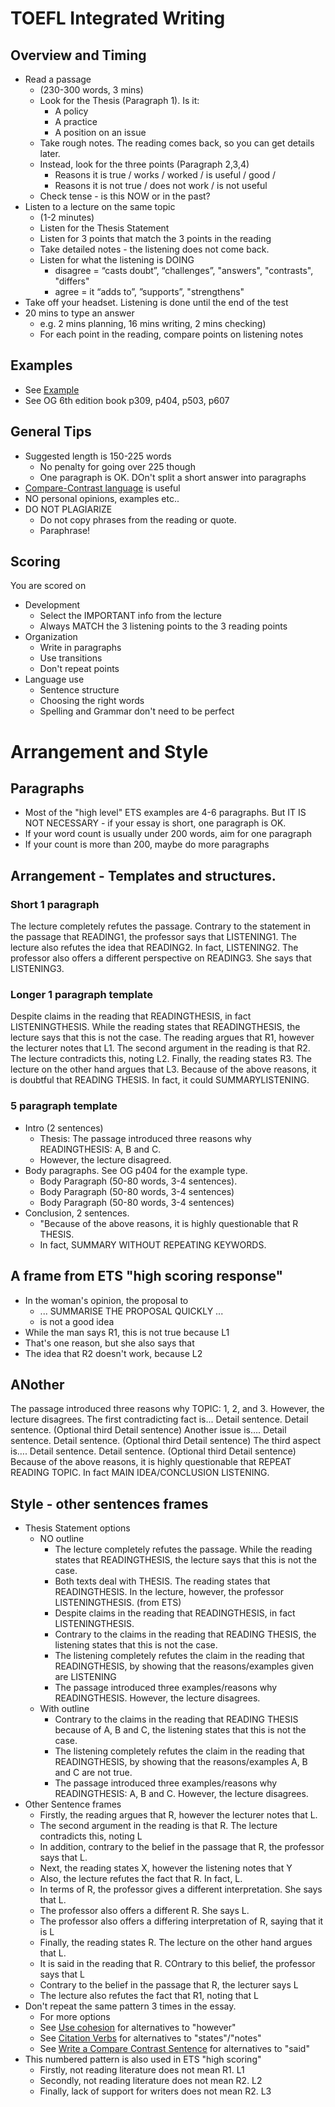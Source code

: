 # TOEFL Integrated Writing

## Overview and Timing
* Read a passage 
	* (230-300 words, 3 mins)   
	* Look for the Thesis (Paragraph 1). Is it:
		* A policy
		* A practice
		* A position on an issue
	* Take rough notes. The reading comes back, so you can get details later. 
	* Instead, look for the three points (Paragraph 2,3,4) 
		* Reasons it is true / works / worked / is useful / good / 
		* Reasons it is not true / does not work / is not useful
	* Check tense - is this NOW or in the past?
* Listen to a lecture on the same topic 
	* (1-2 minutes)  
	* Listen for the Thesis Statement
	* Listen for 3 points that match the 3 points in the reading  
	* Take detailed notes - the listening does not come back. 
	* Listen for what the listening is DOING
		* disagree =  “casts doubt”, “challenges”, "answers", "contrasts", "differs"
		* agree = it “adds to”, ”supports”, "strengthens" 
* Take off your headset. Listening is done until the end of the test
* 20 mins to type an answer 
	* e.g. 2 mins planning, 16 mins writing, 2 mins checking)
	* For each point in the reading, compare points on listening notes


## Examples
* See [Example](Examples-TOEFLIntegratedEssay)
* See OG 6th edition book p309, p404, p503, p607

## General Tips
* Suggested length is 150-225 words
	* No penalty for going over 225 though
	* One paragraph is OK. DOn't split a short answer into paragraphs
* [Compare-Contrast language](Style-WriteACompareContrastSentence) is useful 
* NO personal opinions, examples etc..
* DO NOT PLAGIARIZE
	*  Do not copy phrases from the reading or quote. 
	*  Paraphrase! 


## Scoring

You are scored on

* Development 
	*  Select the IMPORTANT info from the lecture  
	*  Always MATCH the 3 listening points to the 3 reading points 
* Organization
	*  Write in paragraphs 
	*  Use transitions 
	*  Don't repeat points 
* Language use 
	*  Sentence structure   
	*  Choosing the right words
	*  Spelling and Grammar don't need to be perfect 


# Arrangement and Style

## Paragraphs

* Most of the "high level" ETS examples are 4-6 paragraphs. But IT IS NOT NECESSARY - if your essay is short, one paragraph is OK. 
* If your word count is usually under 200 words, aim for one paragraph 
* If your count is more than 200, maybe do more paragraphs
 


## Arrangement - Templates and structures.  
### Short 1 paragraph

The lecture completely refutes the passage. Contrary to the statement in the passage that READING1, the professor says that LISTENING1. The lecture also refutes the idea that READING2. In fact, LISTENING2. The professor also offers a different perspective on READING3. She says that LISTENING3.

### Longer 1 paragraph template

Despite claims in the reading that READINGTHESIS, in fact LISTENINGTHESIS. While the reading states that READINGTHESIS, the lecture says that this is not the case. The reading argues that R1, however the lecturer notes that L1. The second argument in the reading is that R2. The lecture contradicts this, noting L2. Finally, the reading states R3. The lecture on the other hand argues that L3. Because of the above reasons, it is doubtful that READING THESIS. In fact, it could  SUMMARYLISTENING.

### 5 paragraph template 

*  Intro (2 sentences)
	*  Thesis: The passage introduced three reasons why READINGTHESIS: A, B and C. 
	* However, the lecture disagreed. 
* Body paragraphs. See OG p404 for the example type. 
	*  Body Paragraph (50-80 words, 3-4 sentences). 
	*  Body Paragraph (50-80 words, 3-4 sentences)
	*  Body Paragraph (50-80 words, 3-4 sentences)
*  Conclusion, 2 sentences. 
	* "Because of the above reasons, it is highly questionable that R THESIS.
	* In fact, SUMMARY WITHOUT REPEATING KEYWORDS.

## A frame from ETS "high scoring response"
* In the woman's  opinion, the proposal to          
	* ... SUMMARISE THE PROPOSAL QUICKLY ...
    * is not a good idea 
* While the man says R1, this is not true because L1 
* That's one reason, but she also says that 
* The idea that R2 doesn't work, because L2
    
## ANother
The passage introduced three reasons why TOPIC: 1, 2, and 3. However, the lecture disagrees.
The first contradicting fact is... 	Detail sentence. Detail sentence. (Optional third Detail sentence) 
Another issue is…. 			Detail sentence. Detail sentence. (Optional third Detail sentence) 
The third aspect is…. 			Detail sentence. Detail sentence. (Optional third Detail sentence) 
Because of the above reasons, it is highly questionable that REPEAT READING TOPIC. In fact MAIN IDEA/CONCLUSION LISTENING.


## Style - other sentences frames

* Thesis Statement options
	* NO outline
		* The lecture completely refutes the passage. While the reading states that READINGTHESIS, the lecture says that this is not the case.
		* Both texts deal with THESIS. The reading states that READINGTHESIS. In the lecture, however, the professor LISTENINGTHESIS. (from ETS)
		* Despite claims in the reading that READINGTHESIS, in fact LISTENINGTHESIS.
		* Contrary to the claims in the reading that READING THESIS, the listening states that this is not the case. 
		* The listening completely refutes the claim in the reading that READINGTHESIS, by showing that the reasons/examples given are LISTENING
		* The passage introduced three examples/reasons why READINGTHESIS. However, the lecture disagrees.
	* With outline  
		* Contrary to the claims in the reading that READING THESIS because of A, B and C, the listening states that this is not the case. 
		* The listening completely refutes the claim in the reading that READINGTHESIS, by showing that the reasons/examples A, B and C are not true. 
		* The passage introduced three examples/reasons why READINGTHESIS: A, B and C. However, the lecture disagrees.
* Other Sentence frames
	* Firstly, the reading argues that R, however the lecturer notes that L. 
	* The second argument in the reading is that R. The lecture contradicts this, noting L
	* In addition, contrary to the belief in the passage that R, the professor says that L.
	* Next, the reading states X, however the listening notes that Y
	* Also, the lecture refutes the fact that R. In fact, L.
	* In terms of R, the professor gives a different interpretation. She says that L.
	* The professor also offers a different R. She says L.
	* The professor also offers a differing interpretation of R, saying that it is L
	* Finally, the reading states R. The lecture on the other hand argues that L. 
	* It is said in the reading that R. COntrary to this belief, the professor says that L
	* Contrary to the belief in the passage that R, the lecturer says L
	* The lecture also refutes the fact that R1, noting that L
* Don't repeat the same pattern 3 times in the essay. 
	* For more options
	* See [Use cohesion](Style-UseCohesion) for alternatives to "however"
	* See [Citation Verbs](Invention-CiteSentenceStyle) for alternatives to "states"/"notes"
	* See [Write a Compare Contrast Sentence](Style-WriteACompareContrastSentence) for alternatives to "said"
* This numbered pattern is also used in ETS "high scoring"
	* Firstly, not reading literature does not mean R1. L1
	* Secondly, not reading literature does not mean R2. L2
	* Finally, lack of support for writers does not mean R2. L3








